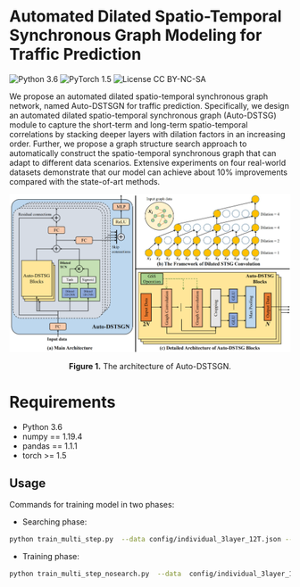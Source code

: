 # Automated Dilated Spatio-Temporal Synchronous Graph Modeling for Traffic Prediction
![Python 3.6](https://img.shields.io/badge/python-3.6-green.svg?style=plastic)
![PyTorch 1.5](https://img.shields.io/badge/PyTorch%20-%23EE4C2C.svg?style=plastic)
![License CC BY-NC-SA](https://img.shields.io/badge/license-CC_BY--NC--SA--green.svg?style=plastic)

We propose an automated dilated spatio-temporal synchronous graph network, named Auto-DSTSGN for traffic prediction. Specifically, we design an automated dilated spatio-temporal synchronous graph (Auto-DSTSG) module to capture the short-term and long-term spatio-temporal correlations by stacking deeper layers with dilation factors in an increasing order. Further, we propose a graph structure search approach to automatically construct the spatio-temporal synchronous graph that can adapt to different data scenarios. Extensive experiments on four real-world datasets demonstrate that our model can achieve about 10% improvements compared with the state-of-art methods. 
<p align="center">
<img src=".\img\overview.png" height = "" alt="" align=center />
<br><br>
<b>Figure 1.</b> The architecture of Auto-DSTSGN.
</p>

# Requirements
- Python 3.6
- numpy == 1.19.4
- pandas == 1.1.1
- torch >= 1.5

## Usage
Commands for training model in two phases:

- Searching phase:
```bash
python train_multi_step.py  --data config/individual_3layer_12T.json --runs 5 --epochs 60  --print_every 5 --batch_size 64 --tolerance 15   --node_dim 40   --step_size1 2500 --skip_channels 40 --residual_channels 40  --sts_kernal_size 2 --expid _pems08 --forcp 0 --device cuda:0 --in_dim 1 --max_value 10000
```
- Training phase:
```bash
python train_multi_step_nosearch.py  --data  config/individual_3layer_12T.json  --runs 5  --epochs 200  --print_every 10 --batch_size 64 --tolerance 30  --node_dim 40  --step_size1 2500 --skip_channels 40 --residual_channels 40  --sts_kernal_size 2 --expid _pems08 --forcp 0 --device cuda:0 --loadid _pems08 --epoch_pretest 10 --LOAD_INITIAL True --in_dim 1 --max_value 10000
```
